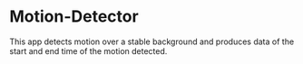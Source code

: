 # Motion-Detector
This app detects motion over a stable background and produces data of the start and end time of the motion detected.
